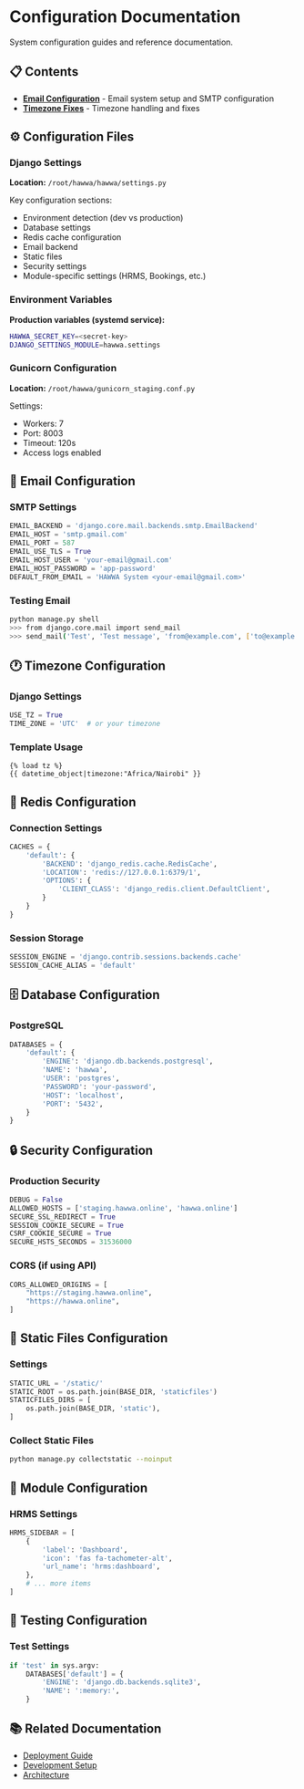 # Configuration Documentation

System configuration guides and reference documentation.

## 📋 Contents

- [**Email Configuration**](EMAIL_CONFIGURATION.md) - Email system setup and SMTP configuration
- [**Timezone Fixes**](TIMEZONE_FIXES_SUMMARY.md) - Timezone handling and fixes

## ⚙️ Configuration Files

### Django Settings
**Location:** `/root/hawwa/hawwa/settings.py`

Key configuration sections:
- Environment detection (dev vs production)
- Database settings
- Redis cache configuration
- Email backend
- Static files
- Security settings
- Module-specific settings (HRMS, Bookings, etc.)

### Environment Variables
**Production variables (systemd service):**
```bash
HAWWA_SECRET_KEY=<secret-key>
DJANGO_SETTINGS_MODULE=hawwa.settings
```

### Gunicorn Configuration
**Location:** `/root/hawwa/gunicorn_staging.conf.py`

Settings:
- Workers: 7
- Port: 8003
- Timeout: 120s
- Access logs enabled

## 📧 Email Configuration

### SMTP Settings
```python
EMAIL_BACKEND = 'django.core.mail.backends.smtp.EmailBackend'
EMAIL_HOST = 'smtp.gmail.com'
EMAIL_PORT = 587
EMAIL_USE_TLS = True
EMAIL_HOST_USER = 'your-email@gmail.com'
EMAIL_HOST_PASSWORD = 'app-password'
DEFAULT_FROM_EMAIL = 'HAWWA System <your-email@gmail.com>'
```

### Testing Email
```bash
python manage.py shell
>>> from django.core.mail import send_mail
>>> send_mail('Test', 'Test message', 'from@example.com', ['to@example.com'])
```

## 🕐 Timezone Configuration

### Django Settings
```python
USE_TZ = True
TIME_ZONE = 'UTC'  # or your timezone
```

### Template Usage
```django
{% load tz %}
{{ datetime_object|timezone:"Africa/Nairobi" }}
```

## 🔴 Redis Configuration

### Connection Settings
```python
CACHES = {
    'default': {
        'BACKEND': 'django_redis.cache.RedisCache',
        'LOCATION': 'redis://127.0.0.1:6379/1',
        'OPTIONS': {
            'CLIENT_CLASS': 'django_redis.client.DefaultClient',
        }
    }
}
```

### Session Storage
```python
SESSION_ENGINE = 'django.contrib.sessions.backends.cache'
SESSION_CACHE_ALIAS = 'default'
```

## 🗄️ Database Configuration

### PostgreSQL
```python
DATABASES = {
    'default': {
        'ENGINE': 'django.db.backends.postgresql',
        'NAME': 'hawwa',
        'USER': 'postgres',
        'PASSWORD': 'your-password',
        'HOST': 'localhost',
        'PORT': '5432',
    }
}
```

## 🔒 Security Configuration

### Production Security
```python
DEBUG = False
ALLOWED_HOSTS = ['staging.hawwa.online', 'hawwa.online']
SECURE_SSL_REDIRECT = True
SESSION_COOKIE_SECURE = True
CSRF_COOKIE_SECURE = True
SECURE_HSTS_SECONDS = 31536000
```

### CORS (if using API)
```python
CORS_ALLOWED_ORIGINS = [
    "https://staging.hawwa.online",
    "https://hawwa.online",
]
```

## 📁 Static Files Configuration

### Settings
```python
STATIC_URL = '/static/'
STATIC_ROOT = os.path.join(BASE_DIR, 'staticfiles')
STATICFILES_DIRS = [
    os.path.join(BASE_DIR, 'static'),
]
```

### Collect Static Files
```bash
python manage.py collectstatic --noinput
```

## 🔧 Module Configuration

### HRMS Settings
```python
HRMS_SIDEBAR = [
    {
        'label': 'Dashboard',
        'icon': 'fas fa-tachometer-alt',
        'url_name': 'hrms:dashboard',
    },
    # ... more items
]
```

## 🧪 Testing Configuration

### Test Settings
```python
if 'test' in sys.argv:
    DATABASES['default'] = {
        'ENGINE': 'django.db.backends.sqlite3',
        'NAME': ':memory:',
    }
```

## 📚 Related Documentation

- [Deployment Guide](../02-deployment/)
- [Development Setup](../01-getting-started/)
- [Architecture](../05-architecture/)
